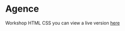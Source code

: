  # Agence
Workshop HTML CSS 
you can view a live version [here](https://ibtissembensalem5.github.io/agency/)
